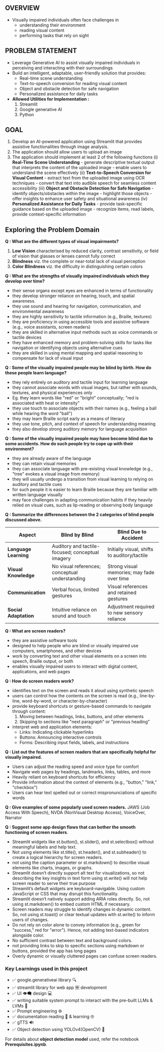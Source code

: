 ## **OVERVIEW**
  * Visually impaired individuals often face challenges in
      - understanding their environment
      - reading visual content
      - performing tasks that rely on sight


## **PROBLEM STATEMENT**

  * Leverage Generative AI to assist visually impaired individuals in perceiving and interacting with their surroundings
  * Build an intelligent, adaptable, user-friendly solution that provides:
      - Real-time scene understanding
      - Text-to-speech conversion for reading visual content
      - Object and obstacle detection for safe navigation
      - Personalized assistance for daily tasks
  * **Allowed Utilities for Implementation :**
    1. Streamlit
    2. Google generative AI
    3. Python

## **GOAL**

  1. Develop an AI-powered application using Streamlit that provides assistive functionalities through image analysis. 
  2. The application should allow users to upload an image
  3. The application should implement at least 2 of the following functions
      (i) **Real-Time Scene Understanding**
          - generate descriptive textual output that interprets the content of the uploaded image
          - enable users to understand the scene effectively
      (ii) **Text-to-Speech Conversion for Visual Content**
          - extract text from the uploaded image using OCR techniques
          - convert that text into audible speech for seamless content accessibility
      (iii) **Object and Obstacle Detection for Safe Navigation**
          - identify objects/obstacles within the image
          - highlight those objects
          - offer insights to enhance user safety and situational awareness
      (iv) **Personalized Assistance for Daily Tasks**
          - provide task-specific guidance based on the uploaded image
          - recognize items, read labels, provide context-specific information


## **Exploring the Problem Domain**

**Q : What are the different types of visual impairments?**
   
   1. **Low Vision** characterised by reduced clarity, contrast sensitivity, or field of vision that glasses or lenses cannot fully correct
   2. **Blindness** viz. the complete or near-total lack of visual perception
   3. **Color Blindness** viz. the difficulty in distinguishing certain colors

**Q : What are the strengths of visually impaired individuals which they develop over time?**
    
* their sense organs except eyes are enhanced in terms of functionality
* they develop stronger reliance on hearing, touch, and spatial awareness.
* they use sound and hearing for navigation, communication, and environmental awareness
* they are highly sensitivity to tactile information (e.g., Braille, textures)
* they are proficiency in using accessible tools and assistive software (e.g., voice assistants, screen readers)
* they are skilled in alternative input methods such as voice commands or tactile devices
* they have enhanced memory and problem-solving skills for tasks like navigation or identifying objects using alternative cues
* they are skilled in using mental mapping and spatial reasoning to compensate for lack of visual input

**Q : Some of the visually impaired people may be blind by birth. How do these people learn language?**
 * they rely entirely on auditory and tactile input for learning language
 * they cannot associate words with visual images, but rather with sounds, textures, and physical experiences only
 * Eg. they learn words like "red" or "bright" conceptually; "red is associated with heat or intensity"
 * they use touch to associate objects with their names (e.g., feeling a ball while hearing the word "ball")
 * they may learn Braille script early as a means of literacy
 * they use tone, pitch, and context of speech for understanding meaning
 * they also develop strong auditory memory for language acquisition

**Q : Some of the visually impaired people may have become blind due to some accidents. How do such people try to cope up with their environment?**
 * they are already aware of the language
 * they can retain visual memories
 * they can associate language with pre-existing visual knowledge (e.g., "tree" evokes a visual image from memory)
 * they will usually undergo a transition from visual learning to relying on auditory and tactile cues
 * for such people it is easier to learn Braille because they are familiar with written language visually
 * may face challenges in adapting communication habits if they heavily relied on visual cues, such as lip-reading or observing body language
     
**Q : Summarize the differences between the 2 categories of blind people discussed above.**
  
| Aspect| Blind by Blind| Blind Due to Accident|
|------|------|-------|
| **Language Learning**      | Auditory and tactile-focused; conceptual imagery | Initially visual, shifts to auditory/tactile |
| **Visual Knowledge**       | No visual references; conceptual understanding  | Strong visual memories; may fade over time   |
| **Communication**          | Verbal focus, limited gestures                  | Visual references and retained gestures       |
| **Social Adaptation**      | Intuitive reliance on sound and touch           | Adjustment required to new sensory reliance  |

**Q : What are screen readers?**
  * they are assistive software tools 
  * designed to help people who are blind or visually impaired use computers, smartphones, and other devices
  * work by converting text and other visual elements on a screen into speech, Braille output, or both
  * enables visually impaired users to interact with digital content, applications, and web pages

**Q : How do screen readers work?**
  * identifies text on the screen and reads it aloud using synthetic speech
  * users can control how the contents on the screen is read (e.g., line-by-line, word-by-word, or character-by-character)
  * provide keyboard shortcuts or gesture-based commands to navigate through content:
    1. Moving between headings, links, buttons, and other elements
    2. Skipping to sections like "next paragraph" or "previous heading"
  * interpret web and application elements:
    - Links: Indicating clickable hyperlinks
    - Buttons: Announcing interactive controls
    - Forms: Describing input fields, labels, and instructions

 **Q : List out the features of screen readers that are specifically helpful for visually impaired.**
  * Users can adjust the reading speed and voice type for comfort
  * Navigate web pages by headings, landmarks, links, tables, and more
  * Heavily reliant on keyboard shortcuts for efficiency
  * Provide information about the context of elements (e.g., "button," "link," "checkbox")
  * Users can hear text spelled out or correct mispronunciations of specific words

**Q : Give examples of some popularly used screen readers.**
  JAWS (Job Access With Speech), NVDA (NonVisual Desktop Access), VoiceOver, Narrator

**Q : Suggest some app design flaws that can bother the smooth functioning of screen readers**.
  * Streamlit widgets like st.button(), st.slider(), and st.selectbox() without meaningful labels and help text.
  * Not using elements like st.title(), st.header(), and st.subheader() to create a logical hierarchy for screen readers.
  * not using the caption parameter or st.markdown() to describe visual elements like charts, images, or graphs.
  * Streamlit doesn’t directly support alt text for visualizations, so not describing the key insights in text form using st.write() will not help screen reader to serve their true purpose
  * Streamlit’s default widgets are keyboard-navigable. Using custom JavaScript or CSS that may disrupt this functionality.
  * Streamlit doesn’t natively support adding ARIA roles directly. So, not using st.markdown() to embed custom HTML if necessary.
  * Screen readers may struggle to identify changes in dynamic content. So, not using st.toast() or clear textual updates with st.write() to inform users of changes.
  * Do not rely on color alone to convey information (e.g., green for "success," red for "error"). Hence, not adding text-based indicators alongside color.
  * No sufficient contrast between text and background colors.
  * not providing links to skip to specific sections using markdown or buttons, provided the app has long pages
  * Overly dynamic or visually cluttered pages can confuse screen readers.

### **Key Learnings used in this project**
   * ✅ google.generativeai library 🔍
   * ✅ streamlit library for web app 🈸 development
   * ✅ UI 👁️‍🗨️ design 💻
   * ✅ writing suitable system prompt to interact with the pre-built LLMs & LVMs 🤖
   * ✅ Prompt engineering ⚙️
   * ✅ documentation reading 📄 & learning 🤓
   * ✅ gTTS 🔊
   * ✅ Object detection using YOLOv4(OpenCV) 🔎

For details about **object detection model** used, refer the notebook **Prerequisites.ipynb**.
